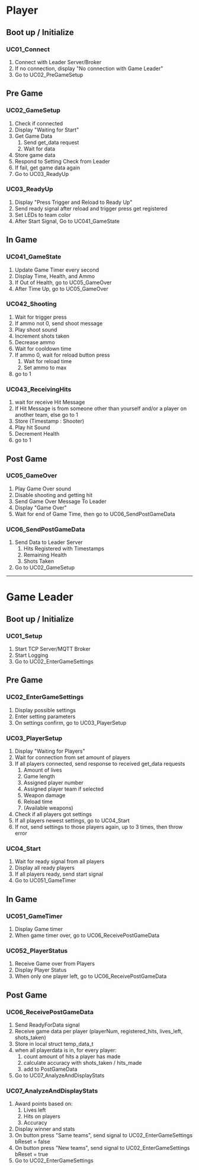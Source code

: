 # Player

## Boot up / Initialize

### UC01_Connect
1. Connect with Leader Server/Broker
2. If no connection, display "No connection with Game Leader"
3. Go to UC02_PreGameSetup

## Pre Game

### UC02_GameSetup
1. Check if connected
2. Display "Waiting for Start"
3. Get Game Data
	1. Send get_data request
	2. Wait for data
4. Store game data
5. Respond to Setting Check from Leader
6. If fail, get game data again
7. Go to UC03_ReadyUp

### UC03_ReadyUp
1. Display "Press Trigger and Reload to Ready Up"
2. Send ready signal after reload and trigger press get registered
3. Set LEDs to team color
4. After Start Signal, Go to UC041_GameState

## In Game

### UC041_GameState
1. Update Game Timer every second
2. Display Time, Health, and Ammo
3. If Out of Health, go to UC05_GameOver
4. After Time Up, go to UC05_GameOver

### UC042_Shooting
1. Wait for trigger press
2. If ammo not 0, send shoot message
3. Play shoot sound
4. Increment shots taken
5. Decrease ammo
6. Wait for cooldown time
7. If ammo 0, wait for reload button press
	1. Wait for reload time
	2. Set ammo to max
8. go to 1

### UC043_ReceivingHits
1. wait for receive Hit Message
2. If Hit Message is from someone other than yourself and/or a player on another team, else go to 1
3. Store (Timestamp : Shooter)
4. Play hit Sound
5. Decrement Health
6. go to 1

## Post Game

### UC05_GameOver
1. Play Game Over sound
2. Disable shooting and getting hit
3. Send Game Over Message To Leader
4. Display "Game Over"
5. Wait for end of Game Time, then go to UC06_SendPostGameData

### UC06_SendPostGameData
1. Send Data to Leader Server
	1. Hits Registered with Timestamps
	2. Remaining Health
	3. Shots Taken
2. Go to UC02_GameSetup

---

# Game Leader

## Boot up / Initialize

### UC01_Setup
1. Start TCP Server/MQTT Broker
2. Start Logging
3. Go to UC02_EnterGameSettings

## Pre Game

### UC02_EnterGameSettings
1. Display possible settings
2. Enter setting parameters
3. On settings confirm, go to UC03_PlayerSetup

### UC03_PlayerSetup
1. Display "Waiting for Players"
2. Wait for connection from set amount of players
3. If all players connected, send response to received get_data requests
	1. Amount of lives
	2. Game length
	3. Assigned player number
	4. Assigned player team if selected
	5. Weapon damage
	6. Reload time
	7. (Available weapons)
4. Check if all players got settings
5. If all players newest settings, go to UC04_Start
6. If not, send settings to those players again, up to 3 times, then throw error

### UC04_Start
1. Wait for ready signal from all players
2. Display all ready players
3. If all players ready, send start signal
4. Go to UC051_GameTimer

## In Game

### UC051_GameTimer
1. Display Game timer
2. When game timer over, go to UC06_ReceivePostGameData

### UC052_PlayerStatus
1. Receive Game over from Players
2. Display Player Status
3. When only one player left, go to UC06_ReceivePostGameData

## Post Game

### UC06_ReceivePostGameData
1. Send ReadyForData signal
2. Receive game data per player (playerNum, registered_hits, lives_left, shots_taken)
3. Store in local struct temp_data_t
4. when all playerdata is in, for every player:
	1. count amount of hits a player has made
	2. calculate accuracy with shots_taken / hits_made
	3. add to PostGameData
5. Go to UC07_AnalyzeAndDisplayStats

### UC07_AnalyzeAndDisplayStats
1. Award points based on:
	1. Lives left
	2. Hits on players
	3. Accuracy
2. Display winner and stats
3. On button press "Same teams", send signal to UC02_EnterGameSettings bReset = false
4. On button press "New teams", send signal to UC02_EnterGameSettings bReset = true
5. Go to UC02_EnterGameSettings

